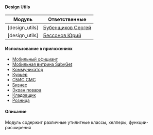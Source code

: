 #### Design Utils

|Модуль|Ответственные|
|------|-------------|
|[design_utils]|[Бубенщиков Сергей](https://online.sbis.ru/person/1fb93b8c-350f-4785-8589-b0ff2edfbfa7)
|[design_utils]|[Бессонов Юрий](https://online.sbis.ru/person/0744ffc8-075a-40e7-a1bd-5d6fff8655f2)

#### Использование в приложениях
- [Мобильный официант](https://git.sbis.ru/mobileworkspace/apps/droid/waiter2)
- [Мобильная витрина SabyGet](https://git.sbis.ru/mobileworkspace/apps/droid/showcase)
- [Коммуникатор](https://git.sbis.ru/mobileworkspace/apps/droid/communicator)
- [Курьер](https://git.sbis.ru/mobileworkspace/apps/droid/courier)
- [СБИС СМС](https://git.sbis.ru/mobileworkspace/apps/droid/sms)
- [Бизнес](https://git.sbis.ru/mobileworkspace/apps/droid/business)
- [Экран повара](https://git.sbis.ru/mobileworkspace/apps/droid/cookscreen)
- [Кладовщик](https://git.sbis.ru/mobileworkspace/apps/droid/storekeeper)
- [Розница](https://git.sbis.ru/mobileworkspace/apps/droid/retail)

#### Описание
Модуль содержит различные утилитные классы, хелперы, функции-расширения